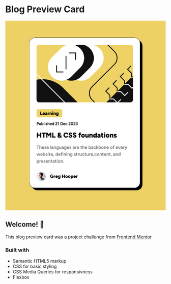 # Blog Preview Card

![Design preview for the Blog preview card coding challenge](./design/desktop-design.png)

## Welcome! 👋

This blog preview card was a project challenge from [Frontend Mentor](https://www.frontendmentor.io)

### Built with

- Semantic HTML5 markup
- CSS for basic styling
- CSS Media Queries for responsivness
- Flexbox
